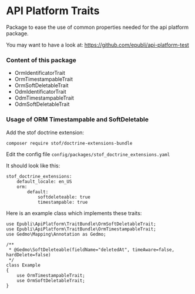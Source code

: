 # API Platform Traits

Package to ease the use of common properties needed for the api platform package.

You may want to have a look at: https://github.com/epubli/api-platform-test

### Content of this package

- OrmIdentificatorTrait
- OrmTimestampableTrait
- OrmSoftDeletableTrait
- OdmIdentificatorTrait
- OdmTimestampableTrait
- OdmSoftDeletableTrait

### Usage of ORM Timestampable and SoftDeletable

Add the stof doctrine extension:

`composer require stof/doctrine-extensions-bundle`

Edit the config file `config/packages/stof_doctrine_extensions.yaml`

It should look like this:
```
stof_doctrine_extensions:
    default_locale: en_US
    orm:
        default:
            softdeleteable: true
            timestampable: true
```

Here is an example class which implements these traits:
```
use Epubli\ApiPlatform\TraitBundle\OrmSoftDeletableTrait;
use Epubli\ApiPlatform\TraitBundle\OrmTimestampableTrait;
use Gedmo\Mapping\Annotation as Gedmo;

/**
 * @Gedmo\SoftDeleteable(fieldName="deletedAt", timeAware=false, hardDelete=false)
 */
class Example
{
    use OrmTimestampableTrait;
    use OrmSoftDeletableTrait;
}
```

